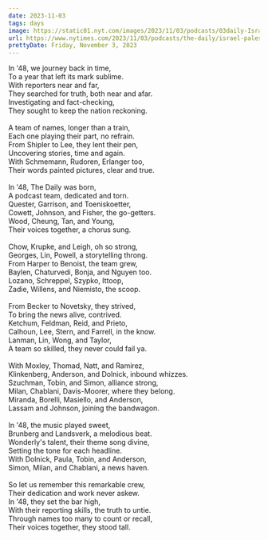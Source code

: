 ```yaml
---
date: 2023-11-03
tags: days
image: https://static01.nyt.com/images/2023/11/03/podcasts/03daily-Israel-Palestine-2/03daily-Israel-Palestine-2-facebookJumbo-v2.jpg
url: https://www.nytimes.com/2023/11/03/podcasts/the-daily/israel-palestine-1948.html
prettyDate: Friday, November 3, 2023
---
```

In '48, we journey back in time,<br>To a year that left its mark sublime.<br>With reporters near and far,<br>They searched for truth, both near and afar.<br>Investigating and fact-checking,<br>They sought to keep the nation reckoning.<br><br>A team of names, longer than a train,<br>Each one playing their part, no refrain.<br>From Shipler to Lee, they lent their pen,<br>Uncovering stories, time and again.<br>With Schmemann, Rudoren, Erlanger too,<br>Their words painted pictures, clear and true.<br><br>In '48, The Daily was born,<br>A podcast team, dedicated and torn.<br>Quester, Garrison, and Toeniskoetter,<br>Cowett, Johnson, and Fisher, the go-getters.<br>Wood, Cheung, Tan, and Young,<br>Their voices together, a chorus sung.<br><br>Chow, Krupke, and Leigh, oh so strong,<br>Georges, Lin, Powell, a storytelling throng.<br>From Harper to Benoist, the team grew,<br>Baylen, Chaturvedi, Bonja, and Nguyen too.<br>Lozano, Schreppel, Szypko, Ittoop,<br>Zadie, Willens, and Niemisto, the scoop.<br><br>From Becker to Novetsky, they strived,<br>To bring the news alive, contrived.<br>Ketchum, Feldman, Reid, and Prieto,<br>Calhoun, Lee, Stern, and Farrell, in the know.<br>Lanman, Lin, Wong, and Taylor,<br>A team so skilled, they never could fail ya.<br><br>With Moxley, Thomad, Natt, and Ramirez,<br>Klinkenberg, Anderson, and Dolnick, inbound whizzes.<br>Szuchman, Tobin, and Simon, alliance strong,<br>Milan, Chablani, Davis-Moorer, where they belong.<br>Miranda, Borelli, Masiello, and Anderson,<br>Lassam and Johnson, joining the bandwagon.<br><br>In '48, the music played sweet,<br>Brunberg and Landsverk, a melodious beat.<br>Wonderly's talent, their theme song divine,<br>Setting the tone for each headline.<br>With Dolnick, Paula, Tobin, and Anderson,<br>Simon, Milan, and Chablani, a news haven.<br><br>So let us remember this remarkable crew,<br>Their dedication and work never askew.<br>In '48, they set the bar high,<br>With their reporting skills, the truth to untie.<br>Through names too many to count or recall,<br>Their voices together, they stood tall.